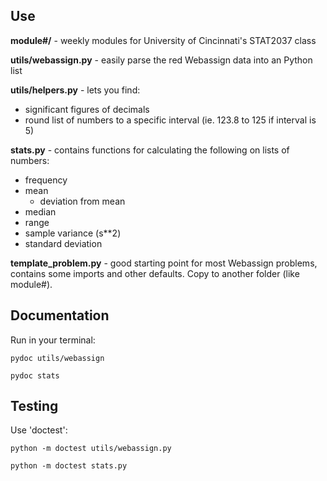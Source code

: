 ## Use

**module#/** - weekly modules for University of Cincinnati's STAT2037 class

**utils/webassign.py** - easily parse the red Webassign data into an Python list 

**utils/helpers.py** - lets you find:

- significant figures of decimals
- round list of numbers to a specific interval (ie. 123.8 to 125 if interval is 5)

**stats.py** - contains functions for calculating the following on lists of numbers:

- frequency
- mean
  - deviation from mean
- median
- range
- sample variance (s**2)
- standard deviation

**template_problem.py** - good starting point for most Webassign problems, contains some imports
and other defaults. Copy to another folder (like module#).

## Documentation

Run in your terminal:

```pydoc utils/webassign```

```pydoc stats```

## Testing

Use 'doctest':

```python -m doctest utils/webassign.py```

```python -m doctest stats.py```
